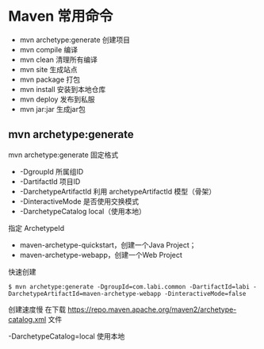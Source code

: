 # Maven 常用命令

* mvn archetype:generate 创建项目
* mvn compile 编译
* mvn clean 清理所有编译
* mvn site 生成站点
* mvn package 打包
* mvn install 安装到本地仓库
* mvn deploy 发布到私服
* mvn jar:jar 生成jar包


## mvn archetype:generate

mvn archetype:generate   固定格式
* -DgroupId              所属组ID
* -DartifactId           项目ID
* -DarchetypeArtifactId  利用 archetypeArtifactId 模型（骨架）
* -DinteractiveMode      是否使用交换模式
* -DarchetypeCatalog     local（使用本地）

指定 ArchetypeId
* maven-archetype-quickstart，创建一个Java Project；
* maven-archetype-webapp，创建一个Web Project


快速创建

```
$ mvn archetype:generate -DgroupId=com.labi.common -DartifactId=labi -DarchetypeArtifactId=maven-archetype-webapp -DinteractiveMode=false
```

创建速度慢
在下载 https://repo.maven.apache.org/maven2/archetype-catalog.xml 文件

-DarchetypeCatalog=local 使用本地

